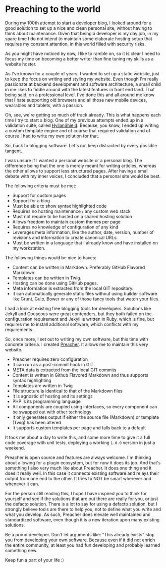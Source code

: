 # Preaching to the world

During my 100th attempt to start a developer blog, I looked around for a good
solution to set up a nice and clean personal site, without having to think about
maintenance. Given that being a developer is my day job, in my spare time I do
not intend to maintain some elaborate hosting setup that requires my constant
attention, in this world filled with security risks.

As you might have noticed by now, I like to ramble on, so it is clear I need to
focus my time on becoming a better writer than fine tuning my skills as a
website hoster.

As I've known for a couple of years, I wanted to set up a static website, just
to keep the focus on writing and styling my website. Even though I'm really
passionate at backend development and software architecture, a small child in me
likes to fiddle around with the latest features in front end land.
That being said, on a professional level, I've done this and all around me know
that I hate supporting old browsers and all those new mobile devices, wearables
and tablets, with a passion.

Oh, see, we're getting so much off track already. This is what happens each time
I try to start a blog. One of my previous attempts ended up in a validation
suite, called [HylianShield](hylianshield.html).
Because, you know, I ended up writing a custom template engine and of course
that required validation and of course I had to write my own solution for that.

So, back to blogging software. Let's not keep distracted by every possible tangent.

I was unsure if I wanted a personal website or a personal blog. The difference
being that the one is merely meant for writing articles, whereas the other allows
to support less structured pages. After having a small debate with my inner
voices, I concluded that a personal site would be best.

The following criteria must be met:
* Support for custom pages
* Support for a blog
* Must be able to show syntax highlighted code
* Requires no hosting maintenance / any custom web stack
* Must not require to be hosted on a shared hosting solution
* Allows freedom to maintain custom themes per page
* Requires no knowledge of configuration of any kind
* Leverages meta information, like the author, date, version, number of revisions
  and information to create canonical URLs.
* Must be written in a language that I already know and have installed on my
  workstation.

The following things would be nice to haves:
* Content can be written in Markdown. Preferably GitHub Flavored Markdown.
* Templates can be written in Twig.
* Hosting can be done using GitHub pages.
* Meta information is extracted from the local GIT repository.
* It can automatically generate static files without using builder software like
  Grunt, Gulp, Bower or any of those fancy tools that watch your files.

I had a look at existing free blogging tools for developers. Solutions like Jekyll
and Couscous were great contenders, but they both failed on the configuration
requirement and Jekyll is written in Ruby, which is fine, but requires me to
install additional software, which conflicts with my requirements.

So, once more, I set out to writing my own software, but this time with concrete
criteria. I created [Preacher](https://github.com/ZeroConfig/Preacher). It
allows me to maintain this very website.

* Preacher requires zero configuration
* It can run as a post-commit hook in GIT
* META data is extracted from the local GIT commits
* Content is written in Github Flavored Markdown and thus supports syntax
  highlighting
* Templates are written in Twig
* File structure is identical to that of the Markdown files
* It is agnostic of hosting and its settings
* PHP is its programming language
* All components are coupled using interfaces, so every component can be swapped
  out with other technology
* It only generates output if either the source file (Markdown) or template (Twig)
  has been altered
* It supports custom templates per page and falls back to a default

It took me about a day to write this, and some more time to give it a full code
coverage with unit tests, deploying a working `1.0.0` version in just a weekend.

Preacher is open source and features are always welcome. I'm thinking about
allowing for a plugin ecosystem, but for now it does its job. And that's
something I also very much like about Preacher. It does one thing and it does it
really well. In this case it connects existing software and relays their output
from one end to the other. It tries to NOT be smart wherever and whenever it can.

For the person still reading this, I hope I have inspired you to think for
yourself and see if the solutions that are out there are really for you, or just
the defacto solution. There is a lot to say for using a defacto solution, but I
strongly believe tools are there to help you, not to define what you write and
what you develop. As such, Preacher does elevate well maintained and standardized
software, even though it is a new iteration upon many existing solutions.

Be a proud developer. Don't let arguments like: "This already exists" stop you
from developing your own software. Because even if it did not enrich the entire
community, at least you had fun developing and probably learned something new.

Keep fun a part of your life :)
